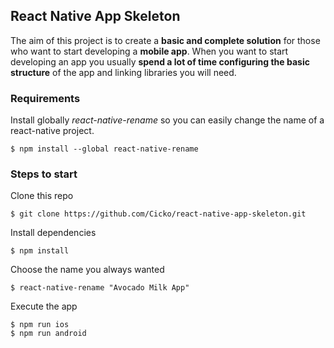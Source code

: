 ## React Native App Skeleton

The aim of this project is to create a __basic and complete 
solution__ for those who want to start developing a __mobile app__.
When you want to start developing an app you usually __spend 
a lot of time configuring the basic structure__ of the app and
linking libraries you will need.

### Requirements

Install globally *react-native-rename* so you can easily change the name 
of a react-native project.

```
$ npm install --global react-native-rename
```

### Steps to start
Clone this repo
```
$ git clone https://github.com/Cicko/react-native-app-skeleton.git
```
Install dependencies 
```
$ npm install
```
Choose the name you always wanted 
```
$ react-native-rename "Avocado Milk App"
```
Execute the app
```
$ npm run ios 
$ npm run android
```

